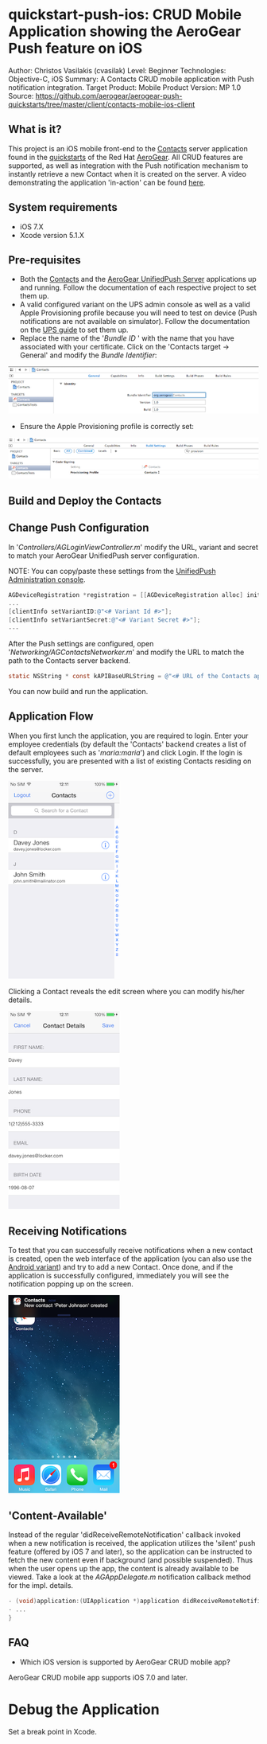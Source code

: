 quickstart-push-ios: CRUD Mobile Application showing the AeroGear Push feature on iOS
==========================================================================================
Author: Christos Vasilakis (cvasilak)
Level: Beginner
Technologies: Objective-C, iOS
Summary: A Contacts CRUD mobile application with Push notification integration.
Target Product: Mobile
Product Version: MP 1.0
Source: https://github.com/aerogear/aerogear-push-quickstarts/tree/master/client/contacts-mobile-ios-client

What is it?
-----------

This project is an iOS mobile front-end to the [Contacts](https://github.com/aerogear/aerogear-push-quickstarts/contacts-mobile-picketlink-secured) server application found in the [quickstarts](https://github.com/aerogear/aerogear-push-quickstarts) of the Red Hat [AeroGear](http://www.aerogear.org). All CRUD features are supported, as well as integration with the Push notification mechanism to instantly retrieve a new Contact when it is created on the server. A video demonstrating the application 'in-action' can be found [here](https://vimeo.com/96095487).

System requirements
-------------------
- iOS 7.X
- Xcode version 5.1.X


Pre-requisites
---------

* Both the [Contacts](https://github.com/aerogear/aerogear-push-quickstarts/contacts-mobile-picketlink-secured) and the [AeroGear UnifiedPush Server](https://github.com/aerogear/aerogear-unifiedpush-server) applications up and running. Follow the documentation of each respective project to set them up.
* A valid configured variant on the UPS admin console as well as a valid Apple Provisioning profile because you will need to test on device (Push notifications are not available on simulator). Follow the documentation on the [UPS guide](http://aerogear.org/docs/unifiedpush/aerogear-push-ios/) to set them up.
* Replace the name of the '_Bundle ID_ ' with the name that you have associated with your certificate.
Click on the 'Contacts target -> General' and modify the _Bundle Identifier_:

![change contacts bundle](doc/change-contacts-bundle.png)

* Ensure the Apple Provisioning profile is correctly set:

![change provisioning profile](doc/change-provisioning-profile.png)


Build and Deploy the Contacts
-------------------------------

## Change Push Configuration

In '_Controllers/AGLoginViewController.m_' modify the URL, variant and secret to match your AeroGear UnifiedPush server configuration.

NOTE:
You can copy/paste these settings from the [UnifiedPush Administration console](http://aerogear.org/docs/unifiedpush/ups_userguide/admin-ui/).

```objective-c
AGDeviceRegistration *registration = [[AGDeviceRegistration alloc] initWithServerURL:[NSURL URLWithString:@"<# URL of the running AeroGear UnifiedPush Server #>"]];
...
[clientInfo setVariantID:@"<# Variant Id #>"];
[clientInfo setVariantSecret:@"<# Variant Secret #>"];
---
```

After the Push settings are configured, open '_Networking/AGContactsNetworker.m_' and modify the URL to match the path to the Contacts server backend.

```objective-c
static NSString * const kAPIBaseURLString = @"<# URL of the Contacts application backend #>";
```

You can now build and run the application.


Application Flow
----------------------

When you first lunch the application, you are required to login. Enter your employee credentials (by default the 'Contacts' backend creates a list of default employees such as '_maria:maria_') and click Login. If the login is successfully, you are presented with a list of existing Contacts residing on the server.

![contacts list home screen](doc/contacts-list.png)

Clicking a Contact reveals the edit screen where you can modify his/her details.

![contact details](doc/contact-details.png)

Receiving Notifications
----------------------

To test that you can successfully receive notifications when a new contact is created, open the web interface of the application (you can also use the [Android variant](https://github.com/aerogear/aerogear-push-quickstarts/tree/master/client/contacts-mobile-android-client)) and try to add a new Contact. Once done, and if the application is successfully configured, immediately you will see the notification popping up on the screen.

![contact details](doc/notification.png)

## 'Content-Available'

Instead of the regular 'didReceiveRemoteNotification' callback invoked when a new notification is received, the application utilizes the 'silent' push feature (offered by iOS 7 and later), so the application can be instructed to fetch the new content even if background (and possible suspended). Thus when the user opens up the app, the content is already available to be viewed. Take a look at the _AGAppDelegate.m_ notification callback method for the impl. details.

```objective-c
- (void)application:(UIApplication *)application didReceiveRemoteNotification:(NSDictionary *)userInfo fetchCompletionHandler:(void (^)(UIBackgroundFetchResult))completionHandler {
- ...
}
```


FAQ
---

* Which iOS version is supported by AeroGear CRUD mobile app?

AeroGear CRUD mobile app supports iOS 7.0 and later.


Debug the Application
=====================

Set a break point in Xcode.

